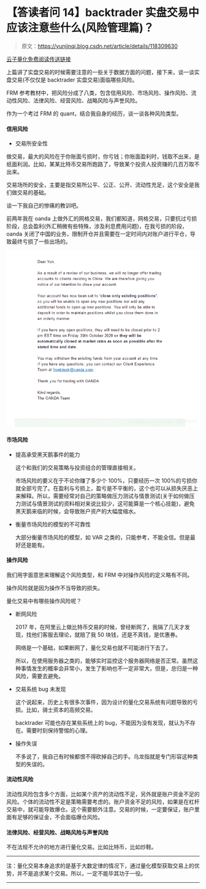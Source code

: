 # 【答读者问 14】backtrader 实盘交易中应该注意些什么(风险管理篇)？

> 原文：<https://yunjinqi.blog.csdn.net/article/details/118309630>

[云子量化免费阅读传送链接](https://www.yunjinqi.top/article/43)

上篇讲了实盘交易的时候需要注意的一些关于数据方面的问题，接下来，谈一谈实盘交易(不仅仅是 backtrader 实盘交易)面临哪些风险。

FRM 参考教材中，把风险分成了八类，包含信用风险、市场风险、操作风险、流动性风险、法律风险、经营风险、战略风险与声誉风险。

作为一个考过 FRM 的 quant，结合我自身的经历，谈一谈各种风险类型。

#### 信用风险

*   交易所安全性

做交易，最大的风险在于你账面亏损时，你亏钱；你账面盈利时，钱取不出来，是纸面利润。比如，某某比特币交易所跑路了，导致某个投资人投资赚的几百万取不出来。

交易场所的安全，主要是指交易所公平、公正、公开、流动性充足，这个安全是我们做交易的基础。

谈一下我自己的惨痛的教训吧。

前两年我在 oanda 上做外汇的网格交易，我们都知道，网格交易，只要抗过亏损阶段，总会盈利(外汇稍微有些特殊，涉及利息费用问题)，在我亏损的阶段，oanda 关闭了中国的业务，限制开仓并且需要在一定时间内对账户进行平仓，导致最终亏损了一些出场的。

![在这里插入图片描述](img/45592e67ca961b6b2afc7098f2b8def3.png)

#### 市场风险

*   提高承受黑天鹅事件的能力

    这个和我们的交易策略与投资组合的管理直接相关。

    市场风险的要义在于不论你赚了多少个 100%，只要经历一次 100%的亏损你就全部亏完了。在盈利与亏损上，盈亏是不平衡的，这个也可以从损失厌恶上来解释。所以，需要经常对自己的策略做压力测试与情景测试(关于如何做压力测试与情景测试的资料相对来说比较少，这可能算是一个核心技能)，避免黑天鹅来临的时候，会导致账户资产的大幅度缩水。

*   衡量市场风险的模型的不可靠性

    大部分衡量市场风险的模型，如 VAR 之类的，只能参考，不能全信。但是最好还是能有。

#### 操作风险

我们用字面意思来理解这个风险类型，和 FRM 中对操作风险的定义略有不同。

操作风险就是因为操作不当导致的损失。

量化交易中有哪些操作风险呢？

*   断网风险

    2017 年，在阿里云上做比特币交易的时候，曾经断网了，我隔了几天才发现，找他们客服去理论，就赔了我 50 块钱，还是不真钱，是优惠券。

    网络是一个基础，如果断网了，量化交易也就不可能进行下去了。

    所以，在使用服务器之类的，能够实时监控这个服务器网络是否正常。虽然这种事情发生的概率会非常小，发生了影响也不一定非常大，但是，总归是一种风险，需要去避免。

*   交易系统 bug 未发现

    这个说起来，历史上有很多次事件，因为设计的量化交易系统有问题导致的亏损。比如，骑士资本的高频交易。

    backtrader 可能也存在某些系统上的 bug，不能因为没有发现，就认为不存在。需要时刻保持警惕的心理。

*   操作失误

    不多说了，我自己有时候都恨不得砍掉自己的手。乌龙指就是专门形容这种类型的失误的。

#### 流动性风险

流动性风险包含多个方面，比如某个资产的流动性不足，另外就是账户资金不足的风险。个体的流动性不足是策略需要考虑的。账户资金不足的风险，如果是在杠杆交易中，就可能导致爆仓。这个需要额外注意。交易的时候，一定要保证，账户里面有足够的保证金，不会面临爆仓风险。

#### 法律风险、经营风险、战略风险与声誉风险

不在法规不允许的地方进行量化交易。比如比特币，比如炒鞋。

* * *

注：量化交易本身追求的是基于大数定律的情况下，通过量化模型获取交易上的优势，并不是追求某个交易。所以，一定不能毕其功于一役。

* * *